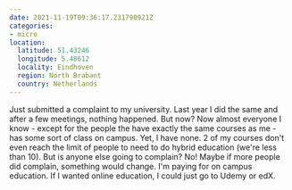 ```yaml
---
date: 2021-11-19T09:36:17.231790921Z
categories:
- micro
location:
  latitude: 51.43246
  longitude: 5.48612
  locality: Eindhoven
  region: North Brabant
  country: Netherlands
---
```


Just submitted a complaint to my university. Last year I did the same and after a few meetings, nothing happened. But now? Now almost everyone I know - except for the people the have exactly the same courses as me - has some sort of class on campus. Yet, I have none. 2 of my courses don't even reach the limit of people to need to do hybrid education (we're less than 10). But is anyone else going to complain? No! Maybe if more people did complain, something would change. I'm paying for on campus education. If I wanted online education, I could just go to Udemy or edX.
